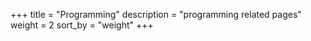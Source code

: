 +++
title = "Programming"
description = "programming related pages"
weight = 2
sort_by = "weight"
+++
